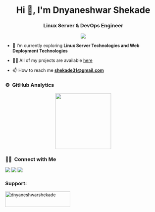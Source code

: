 <h1 align="center">Hi 👋, I'm Dnyaneshwar Shekade</h1>
<h3 align="center">Linux Server & DevOps Engineer</h3>

<p align="center">
  <img src="https://komarev.com/ghpvc/?username=dnyaneshwar&color=blueviolet&style=flat">
</p>

- 🌱 I’m currently exploring **Linux Server Technologies and Web Deployment Technologies**

- 👨‍💻 All of my projects are available [here](/)

- 📫 How to reach me **shekade31@gmail.com**


### ⚙️ &nbsp;GitHub Analytics

<p align="center">
<a href="https://github.com/dnyaneshwarshekade">
  <img height="180em" src="https://github-readme-stats-eight-theta.vercel.app/api?username=dnyaneshwarshekade&show_icons=true&theme=algolia&include_all_commits=true&count_private=true"/>
</a>
</p>

### 🤝🏻 &nbsp;Connect with Me

<p>
<a href="https://linkedin.com/in/dnyaneshwarshekade"><img src="https://img.shields.io/badge/-dnyaneshwar-0077B5?style=flat&logo=Linkedin&logoColor=white"/></a>
<a href="mailto:shekade31@gmail.com"><img src="https://img.shields.io/badge/-shekade31@gmail.com-D14836?style=flat&logo=Gmail&logoColor=white"/></a>
<a href="https://twitter.com/shekade31"><img src="https://img.shields.io/badge/-@dnyaneshwar-1877F2?style=flat&logo=Twitter&logoColor=white"/></a>
</p>

<h3 align="left">Support:</h3>
<p><a href="https://www.buymeacoffee.com/dnyaneshwarshekade"> <img align="left" src="https://cdn.buymeacoffee.com/buttons/v2/default-yellow.png" height="50" width="210" alt="dnyaneshwarshekade" /></a></p><br><br>
